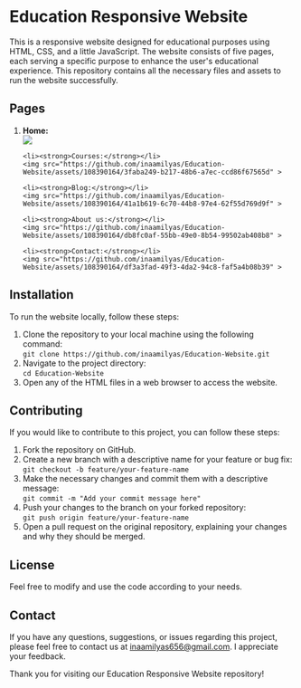 <h1>Education Responsive Website</h1>
<p>This is a responsive website designed for educational purposes using HTML, CSS, and a little JavaScript. The website consists of five pages, each serving a specific purpose to enhance the user's educational experience. This repository contains all the necessary files and assets to run the website successfully.</p>

<h2>Pages</h2>

  <ol>
    <li><strong>Home:</strong></li>
    <img src="https://github.com/inaamilyas/Education-Website/assets/108390164/960bbbc6-6130-48c7-9e9d-d4c7dcccad36" >

    <li><strong>Courses:</strong></li>
    <img src="https://github.com/inaamilyas/Education-Website/assets/108390164/3faba249-b217-48b6-a7ec-ccd86f67565d" >

    <li><strong>Blog:</strong></li>
    <img src="https://github.com/inaamilyas/Education-Website/assets/108390164/41a1b619-6c70-44b8-97e4-62f55d769d9f" >

    <li><strong>About us:</strong></li>
    <img src="https://github.com/inaamilyas/Education-Website/assets/108390164/db8fc0af-55bb-49e0-8b54-99502ab408b8" >

    <li><strong>Contact:</strong></li>
    <img src="https://github.com/inaamilyas/Education-Website/assets/108390164/df3a3fad-49f3-4da2-94c8-faf5a4b08b39" >

  </ol>



  <h2>Installation</h2>

  <p>To run the website locally, follow these steps:</p>

  <ol>
    <li>Clone the repository to your local machine using the following command:<br><code>git clone https://github.com/inaamilyas/Education-Website.git</code></li>
    <li>Navigate to the project directory:<br><code>cd Education-Website</code></li>
    <li>Open any of the HTML files in a web browser to access the website.</li>
  </ol>

   <h2>Contributing</h2>

  <p>If you would like to contribute to this project, you can follow these steps:</p>

  <ol>
    <li>Fork the repository on GitHub.</li>
    <li>Create a new branch with a descriptive name for your feature or bug fix:<br><code>git checkout -b feature/your-feature-name</code></li>
    <li>Make the necessary changes and commit them with a descriptive message:<br><code>git commit -m "Add your commit message here"</code></li>
    <li>Push your changes to the branch on your forked repository:<br><code>git push origin feature/your-feature-name</code></li>
    <li>Open a pull request on the original repository, explaining your changes and why they should be merged.</li>
  </ol>

  <h2>License</h2>

  <p>Feel free to modify and use the code according to your needs.</p>

  <h2>Contact</h2>

  <p>If you have any questions, suggestions, or issues regarding this project, please feel free to contact us at <a href="mailto:your-inaamilyas656@gmail.com">inaamilyas656@gmail.com</a>. I appreciate your feedback.</p>

  <p>Thank you for visiting our Education Responsive Website repository!</p>
</body>
